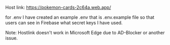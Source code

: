 Host link: https://pokemon-cards-2c64a.web.app/

for .env I have created an example .env that is .env.example file so that users can see in Firebase what secret keys I have used.

Note: Hostlink doesn't work in Microsoft Edge due to AD-Blocker or another issue.
